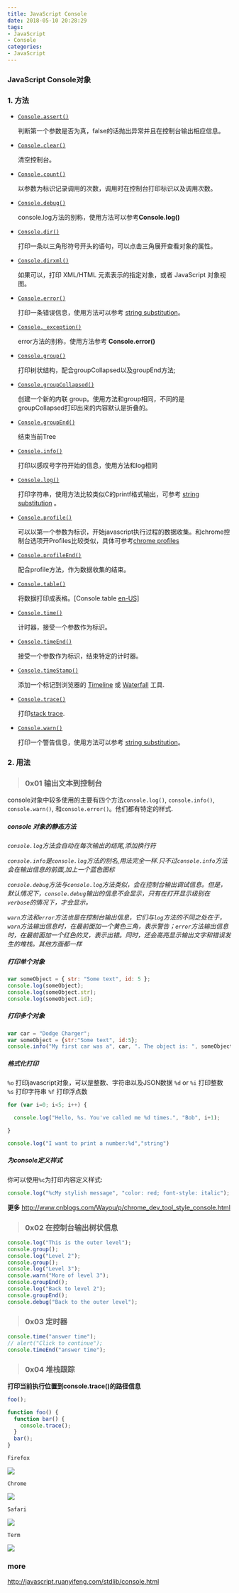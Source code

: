 ```yaml
---
title: JavaScript Console
date: 2018-05-10 20:28:29
tags:
- JavaScript
- Console
categories:
- JavaScript
---
```


### JavaScript Console对象

<!--more-->

### 1. 方法

- [`Console.assert()`](https://developer.mozilla.org/zh-CN/docs/Web/API/Console/assert)

  判断第一个参数是否为真，false的话抛出异常并且在控制台输出相应信息。

- [`Console.clear()`](https://developer.mozilla.org/zh-CN/docs/Web/API/Console/clear)

  清空控制台。

- [`Console.count()`](https://developer.mozilla.org/zh-CN/docs/Web/API/Console/count)

  以参数为标识记录调用的次数，调用时在控制台打印标识以及调用次数。

- [`Console.debug()`](https://developer.mozilla.org/zh-CN/docs/Web/API/Console/debug)

  console.log方法的别称，使用方法可以参考**Console.log()**

- [`Console.dir()`](https://developer.mozilla.org/zh-CN/docs/Web/API/Console/dir) 

  打印一条以三角形符号开头的语句，可以点击三角展开查看对象的属性。

- [`Console.dirxml()`](https://developer.mozilla.org/zh-CN/docs/Web/API/Console/dirxml) 

  如果可以，打印 XML/HTML 元素表示的指定对象，或者 JavaScript 对象视图。

- [`Console.error()`](https://developer.mozilla.org/zh-CN/docs/Web/API/Console/error)

  打印一条错误信息，使用方法可以参考 [string substitution](https://developer.mozilla.org/en-US/docs/Web/API/console#Using_string_substitutions)。

- [`Console._exception()`](https://developer.mozilla.org/zh-CN/docs/Web/API/Console/_exception)  

  error方法的别称，使用方法参考 **Console.error()**

- [`Console.group()`](https://developer.mozilla.org/zh-CN/docs/Web/API/Console/group)

  打印树状结构，配合groupCollapsed以及groupEnd方法;

- [`Console.groupCollapsed()`](https://developer.mozilla.org/zh-CN/docs/Web/API/Console/groupCollapsed)

  创建一个新的内联 group。使用方法和group相同，不同的是groupCollapsed打印出来的内容默认是折叠的。

- [`Console.groupEnd()`](https://developer.mozilla.org/zh-CN/docs/Web/API/Console/groupEnd)

  结束当前Tree

- [`Console.info()`](https://developer.mozilla.org/zh-CN/docs/Web/API/Console/info)

  打印以感叹号字符开始的信息，使用方法和log相同

- [`Console.log()`](https://developer.mozilla.org/zh-CN/docs/Web/API/Console/log)

  打印字符串，使用方法比较类似C的printf格式输出，可参考 [string substitution](https://developer.mozilla.org/en-US/docs/Web/API/console#Using_string_substitutions) 。

- [`Console.profile()`](https://developer.mozilla.org/zh-CN/docs/Web/API/Console/profile)

  可以以第一个参数为标识，开始javascript执行过程的数据收集。和chrome控制台选项开Profiles比较类似，具体可参考[chrome profiles](http://www.oschina.net/translate/performance-optimisation-with-timeline-profiles)

- [`Console.profileEnd()`](https://developer.mozilla.org/zh-CN/docs/Web/API/Console/profileEnd)

  配合profile方法，作为数据收集的结束。

- [`Console.table()`](https://developer.mozilla.org/zh-CN/docs/Web/API/Console/table)

  将数据打印成表格。[Console.table [en-US\]](https://developer.mozilla.org/en-US/docs/Web/API/Console.table)

- [`Console.time()`](https://developer.mozilla.org/zh-CN/docs/Web/API/Console/time)

  计时器，接受一个参数作为标识。

- [`Console.timeEnd()`](https://developer.mozilla.org/zh-CN/docs/Web/API/Console/timeEnd)

  接受一个参数作为标识，结束特定的计时器。

- [`Console.timeStamp()`](https://developer.mozilla.org/zh-CN/docs/Web/API/Console/timeStamp) 

  添加一个标记到浏览器的 [Timeline](https://developer.chrome.com/devtools/docs/timeline) 或 [Waterfall](https://developer.mozilla.org/en-US/docs/Tools/Performance/Waterfall) 工具.

- [`Console.trace()`](https://developer.mozilla.org/zh-CN/docs/Web/API/Console/trace)

  打印[stack trace](https://developer.mozilla.org/en-US/docs/Web/API/console#Stack_traces).

- [`Console.warn()`](https://developer.mozilla.org/zh-CN/docs/Web/API/Console/warn)

  打印一个警告信息，使用方法可以参考 [string substitution](https://developer.mozilla.org/en-US/docs/Web/API/console#Using_string_substitutions)。

### 2. 用法

> ### 0x01 输出文本到控制台

console对象中较多使用的主要有四个方法`console.log()`, `console.info()`, `console.warn()`, 和`console.error()`。他们都有特定的样式.

##### console 对象的静态方法

*`console.log`方法会自动在每次输出的结尾,添加换行符*

*`console.info`是`console.log`方法的别名,用法完全一样.只不过`console.info`方法会在输出信息的前面,加上一个蓝色图标*

*`console.debug`方法与`console.log`方法类似，会在控制台输出调试信息。但是，默认情况下，`console.debug`输出的信息不会显示，只有在打开显示级别在`verbose`的情况下，才会显示。*

*`warn`方法和`error`方法也是在控制台输出信息，它们与`log`方法的不同之处在于，`warn`方法输出信息时，在最前面加一个黄色三角，表示警告；`error`方法输出信息时，在最前面加一个红色的叉，表示出错。同时，还会高亮显示输出文字和错误发生的堆栈。其他方面都一样*

##### 打印单个对象

```javascript
var someObject = { str: "Some text", id: 5 };
console.log(someObject);
console.log(someObject.str);
console.log(someObject.id);
```

##### 打印多个对象

```javascript
var car = "Dodge Charger";
var someObject = {str:"Some text", id:5}; 
console.info("My first car was a", car, ". The object is: ", someObject);
```

##### 格式化打印

`%o`	        打印javascript对象，可以是整数、字符串以及JSON数据
`%d` or `%i`	打印整数
`%s`	        打印字符串
`%f`	        打印浮点数

```javascript
for (var i=0; i<5; i++) {

  console.log("Hello, %s. You've called me %d times.", "Bob", i+1);

}

console.log("I want to print a number:%d","string")
```

##### 为console定义样式

你可以使用`%c`为打印内容定义样式:

```javascript
console.log("%cMy stylish message", "color: red; font-style: italic");
```

**更多** <http://www.cnblogs.com/Wayou/p/chrome_dev_tool_style_console.html>

> ### 0x02 在控制台输出树状信息

```js
console.log("This is the outer level");
console.group();
console.log("Level 2");
console.group();
console.log("Level 3");
console.warn("More of level 3");
console.groupEnd();
console.log("Back to level 2");
console.groupEnd();
console.debug("Back to the outer level");
```



> ### 0x03 定时器

```js
console.time("answer time");
// alert("Click to continue");
console.timeEnd("answer time");
```



> ### 0x04 堆栈跟踪

**打印当前执行位置到console.trace()的路径信息**

```js
foo();

function foo() {
  function bar() {
    console.trace();
  }
  bar();
}
```

`Firefox`

![](https://ws4.sinaimg.cn/large/006tKfTcly1fr6i4jn6fjj310302dglr.jpg)

`Chrome`

![](https://ws1.sinaimg.cn/large/006tKfTcly1fr6i40msouj30pd02ht8r.jpg)

`Safari`

![](https://ws1.sinaimg.cn/large/006tKfTcly1fr6i4536cyj30b7024q2w.jpg)

`Term`

![](https://ws2.sinaimg.cn/large/006tKfTcly1fr6i4d5ck2j30m706g40o.jpg)



### more

<http://javascript.ruanyifeng.com/stdlib/console.html>